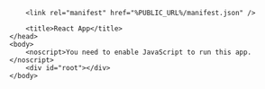 <!DOCTYPE html>
<html lang="en">
    <head>
        <meta charset="utf-8" />
        <link rel="icon" href="%PUBLIC_URL%/favicon.ico" />
        <meta name="viewport" content="width=device-width, initial-scale=1" />
        <meta name="theme-color" content="#000000" />
        <meta name="description" content="Web site created using create-react-app" />
        <link rel="apple-touch-icon" href="%PUBLIC_URL%/logo192.png" />

        <link rel="manifest" href="%PUBLIC_URL%/manifest.json" />

        <title>React App</title>
    </head>
    <body>
        <noscript>You need to enable JavaScript to run this app.</noscript>
        <div id="root"></div>
    </body>
</html>
